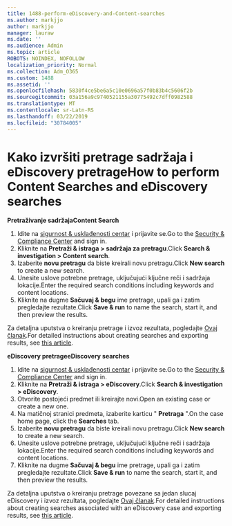 ```yaml
---
title: 1488-perform-eDiscovery-and-Content-searches
ms.author: markjjo
author: markjjo
manager: lauraw
ms.date: ''
ms.audience: Admin
ms.topic: article
ROBOTS: NOINDEX, NOFOLLOW
localization_priority: Normal
ms.collection: Adm_O365
ms.custom: 1488
ms.assetid: ''
ms.openlocfilehash: 5830f4ce5be6a5c10e0696a57f0b83b4c5606f2b
ms.sourcegitcommit: 03a156a9c9740521155a30775492c7dff0982588
ms.translationtype: MT
ms.contentlocale: sr-Latn-RS
ms.lasthandoff: 03/22/2019
ms.locfileid: "30784005"
---
```

# <a name="how-to-perform-content-searches-and-ediscovery-searches"></a><span data-ttu-id="78391-102">Kako izvršiti pretrage sadržaja i eDiscovery pretrage</span><span class="sxs-lookup"><span data-stu-id="78391-102">How to perform Content Searches and eDiscovery searches</span></span>

<span data-ttu-id="78391-103">**Pretraživanje sadržaja**</span><span class="sxs-lookup"><span data-stu-id="78391-103">**Content Search**</span></span>

1. <span data-ttu-id="78391-104">Idite na [sigurnost & usklađenosti centar](https://protection.office.com) i prijavite se.</span><span class="sxs-lookup"><span data-stu-id="78391-104">Go to the [Security & Compliance Center](https://protection.office.com) and sign in.</span></span>
2. <span data-ttu-id="78391-105">Kliknite na **Pretraži & istraga > sadržaja za pretragu**.</span><span class="sxs-lookup"><span data-stu-id="78391-105">Click **Search & investigation > Content search**.</span></span>
3. <span data-ttu-id="78391-106">Izaberite **novu pretragu** da biste kreirali novu pretragu.</span><span class="sxs-lookup"><span data-stu-id="78391-106">Click **New search** to create a new search.</span></span>
4. <span data-ttu-id="78391-107">Unesite uslove potrebne pretrage, uključujući ključne reči i sadržaja lokacije.</span><span class="sxs-lookup"><span data-stu-id="78391-107">Enter the required search conditions including keywords and content locations.</span></span>  
5. <span data-ttu-id="78391-108">Kliknite na dugme **Sačuvaj & begu** ime pretrage, upali ga i zatim pregledajte rezultate.</span><span class="sxs-lookup"><span data-stu-id="78391-108">Click **Save & run** to name the search, start it, and then preview the results.</span></span> 
 
<span data-ttu-id="78391-109">Za detaljna uputstva o kreiranju pretrage i izvoz rezultata, pogledajte [Ovaj članak](https://docs.microsoft.com/office365/securitycompliance/content-search).</span><span class="sxs-lookup"><span data-stu-id="78391-109">For detailed instructions about creating searches and exporting results, see [this article](https://docs.microsoft.com/office365/securitycompliance/content-search).</span></span>

<span data-ttu-id="78391-110">**eDiscovery pretrage**</span><span class="sxs-lookup"><span data-stu-id="78391-110">**eDiscovery searches**</span></span>

1. <span data-ttu-id="78391-111">Idite na [sigurnost & usklađenosti centar](https://protection.office.com) i prijavite se.</span><span class="sxs-lookup"><span data-stu-id="78391-111">Go to the [Security & Compliance Center](https://protection.office.com) and sign in.</span></span>
2. <span data-ttu-id="78391-112">Kliknite na **Pretraži & istraga > eDiscovery**.</span><span class="sxs-lookup"><span data-stu-id="78391-112">Click **Search & investigation > eDiscovery**.</span></span>
3. <span data-ttu-id="78391-113">Otvorite postojeći predmet ili kreirajte novi.</span><span class="sxs-lookup"><span data-stu-id="78391-113">Open an existing case or create a new one.</span></span>
4. <span data-ttu-id="78391-114">Na matičnoj stranici predmeta, izaberite karticu " **Pretraga** ".</span><span class="sxs-lookup"><span data-stu-id="78391-114">On the case home page, click the **Searches** tab.</span></span>  
5. <span data-ttu-id="78391-115">Izaberite **novu pretragu** da biste kreirali novu pretragu.</span><span class="sxs-lookup"><span data-stu-id="78391-115">Click **New search** to create a new search.</span></span>
6. <span data-ttu-id="78391-116">Unesite uslove potrebne pretrage, uključujući ključne reči i sadržaja lokacije.</span><span class="sxs-lookup"><span data-stu-id="78391-116">Enter the required search conditions including keywords and content locations.</span></span>  
7. <span data-ttu-id="78391-117">Kliknite na dugme **Sačuvaj & begu** ime pretrage, upali ga i zatim pregledajte rezultate.</span><span class="sxs-lookup"><span data-stu-id="78391-117">Click **Save & run** to name the search, start it, and then preview the results.</span></span>

<span data-ttu-id="78391-118">Za detaljna uputstva o kreiranju pretrage povezane sa jedan slucaj eDiscovery i izvoz rezultata, pogledajte [Ovaj članak](https://docs.microsoft.com/office365/securitycompliance/ediscovery-cases).</span><span class="sxs-lookup"><span data-stu-id="78391-118">For detailed instructions about creating searches associated with an eDiscovery case and exporting results, see [this article](https://docs.microsoft.com/office365/securitycompliance/ediscovery-cases).</span></span>